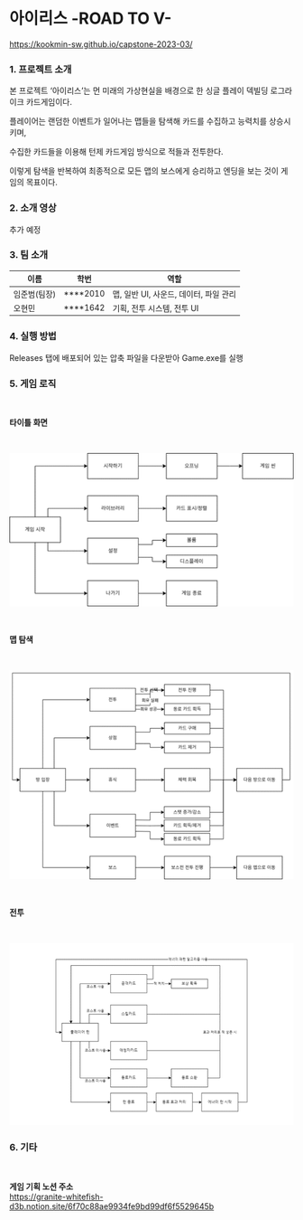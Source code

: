 # 아이리스 -ROAD TO V-

https://kookmin-sw.github.io/capstone-2023-03/

### 1. 프로젝트 소개

본 프로젝트 ‘아이리스’는 먼 미래의 가상현실을 배경으로 한 싱글 플레이 덱빌딩 로그라이크 카드게임이다. 

플레이어는 랜덤한 이벤트가 일어나는 맵들을 탐색해 카드를 수집하고 능력치를 상승시키며, 

수집한 카드들을 이용해 턴제 카드게임 방식으로 적들과 전투한다. 

이렇게 탐색을 반복하여 최종적으로 모든 맵의 보스에게 승리하고 엔딩을 보는 것이 게임의 목표이다. 


### 2. 소개 영상

추가 예정

### 3. 팀 소개

|이름|학번|역할|
|-|-|-|
|임준범(팀장)|****2010|맵, 일반 UI, 사운드, 데이터, 파일 관리|
|오현민|****1642|기획, 전투 시스템, 전투 UI|


### 4. 실행 방법

Releases 탭에 배포되어 있는 압축 파일을 다운받아 Game.exe를 실행

### 5. 게임 로직

<br>

**타이틀 화면** <br>

<br>

![타이틀 화면](/Docs/logic1.png) <br>

<br>

**맵 탐색** <br>

<br>

![방 탐색](/Docs/logic2.png) <br>

<br>

**전투** <br>

<br>

![전투](/Docs/logic3.png) <br>

### 6. 기타
<br>

**게임 기획 노션 주소** <br>
https://granite-whitefish-d3b.notion.site/6f70c88ae9934fe9bd99df6f5529645b

<br>
